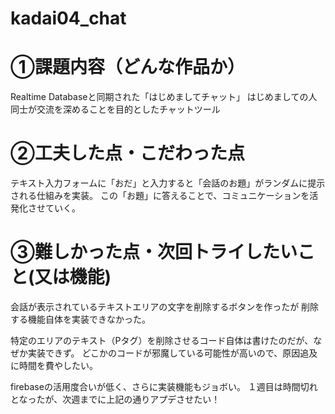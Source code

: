 # kadai04_chat

# ①課題内容（どんな作品か）
Realtime Databaseと同期された「はじめましてチャット」
はじめましての人同士が交流を深めることを目的としたチャットツール

# ②工夫した点・こだわった点
テキスト入力フォームに「おだ」と入力すると「会話のお題」がランダムに提示される仕組みを実装。
この「お題」に答えることで、コミュニケーションを活発化させていく。

# ③難しかった点・次回トライしたいこと(又は機能)
会話が表示されているテキストエリアの文字を削除するボタンを作ったが
削除する機能自体を実装できなかった。

特定のエリアのテキスト（Pタグ）を削除させるコード自体は書けたのだが、なぜか実装できず。
どこかのコードが邪魔している可能性が高いので、原因追及に時間を費やしたい。

firebaseの活用度合いが低く、さらに実装機能もジョボい。
１週目は時間切れとなったが、次週までに上記の通りアプデさせたい！
